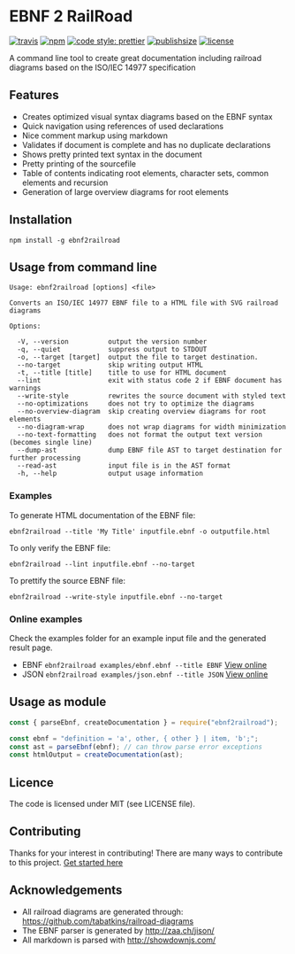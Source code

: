 # EBNF 2 RailRoad

[![travis](https://badgen.now.sh/travis/matthijsgroen/ebnf2railroad?icon=travis)](https://travis-ci.org/matthijsgroen/ebnf2railroad)
[![npm](https://badgen.now.sh/npm/v/ebnf2railroad?icon=npm)](http://npm.im/ebnf2railroad)
[![code style: prettier](https://badgen.now.sh/badge/code%20style/prettier/ff69b4)](https://github.com/prettier/prettier)
[![publishsize](https://badgen.now.sh/packagephobia/publish/ebnf2railroad)](https://packagephobia.now.sh/result?p=ebnf2railroad)
[![license](https://badgen.now.sh/github/license/matthijsgroen/ebnf2railroad)](https://github.com/matthijsgroen/ebnf2railroad)

A command line tool to create great documentation including railroad diagrams
based on the ISO/IEC 14977 specification

## Features

- Creates optimized visual syntax diagrams based on the EBNF syntax
- Quick navigation using references of used declarations
- Nice comment markup using markdown
- Validates if document is complete and has no duplicate declarations
- Shows pretty printed text syntax in the document
- Pretty printing of the sourcefile
- Table of contents indicating root elements, character sets, common elements
  and recursion
- Generation of large overview diagrams for root elements

## Installation

```
npm install -g ebnf2railroad
```

## Usage from command line

```
Usage: ebnf2railroad [options] <file>

Converts an ISO/IEC 14977 EBNF file to a HTML file with SVG railroad diagrams

Options:

  -V, --version          output the version number
  -q, --quiet            suppress output to STDOUT
  -o, --target [target]  output the file to target destination.
  --no-target            skip writing output HTML
  -t, --title [title]    title to use for HTML document
  --lint                 exit with status code 2 if EBNF document has warnings
  --write-style          rewrites the source document with styled text
  --no-optimizations     does not try to optimize the diagrams
  --no-overview-diagram  skip creating overview diagrams for root elements
  --no-diagram-wrap      does not wrap diagrams for width minimization
  --no-text-formatting   does not format the output text version (becomes single line)
  --dump-ast             dump EBNF file AST to target destination for further processing
  --read-ast             input file is in the AST format
  -h, --help             output usage information
```

### Examples

To generate HTML documentation of the EBNF file:

```
ebnf2railroad --title 'My Title' inputfile.ebnf -o outputfile.html
```

To only verify the EBNF file:

```
ebnf2railroad --lint inputfile.ebnf --no-target
```

To prettify the source EBNF file:

```
ebnf2railroad --write-style inputfile.ebnf --no-target
```

### Online examples

Check the examples folder for an example input file and the generated result
page.

- EBNF `ebnf2railroad examples/ebnf.ebnf --title EBNF` [View
  online][example-ebnf]
- JSON `ebnf2railroad examples/json.ebnf --title JSON` [View
  online][example-json]

## Usage as module

```javascript
const { parseEbnf, createDocumentation } = require("ebnf2railroad");

const ebnf = "definition = 'a', other, { other } | item, 'b';";
const ast = parseEbnf(ebnf); // can throw parse error exceptions
const htmlOutput = createDocumentation(ast);
```

## Licence

The code is licensed under MIT (see LICENSE file).

## Contributing

Thanks for your interest in contributing! There are many ways to contribute to
this project. [Get started here](CONTRIBUTING.md)

## Acknowledgements

- All railroad diagrams are generated through:
  https://github.com/tabatkins/railroad-diagrams
- The EBNF parser is generated by http://zaa.ch/jison/
- All markdown is parsed with http://showdownjs.com/

[example-ebnf]:
  http://htmlpreview.github.io/?https://github.com/matthijsgroen/ebnf2railroad/blob/master/examples/ebnf.html
[example-json]:
  http://htmlpreview.github.io/?https://github.com/matthijsgroen/ebnf2railroad/blob/master/examples/json.html
